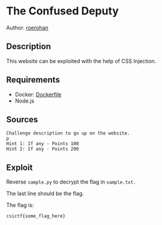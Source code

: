 # The Confused Deputy

Author: [roerohan](https://github.com/roerohan)

## Description

This website can be exploited with the help of CSS Injection.

## Requirements

- Docker: [Dockerfile](./Dockerfile)
- Node.js

## Sources

```
Challenge description to go up on the website.
p
Hint 1: If any - Points 100
Hint 2: If any - Points 200
```

## Exploit

<!-- Much more detailed description than the following. -->
Reverse `sample.py` to decrypt the flag in `sample.txt.`
<br />

The last line should be the flag.
<br />

The flag is:

```
csictf{some_flag_here}
```
